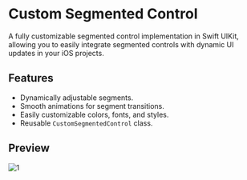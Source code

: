 # Custom Segmented Control

A fully customizable segmented control implementation in Swift UIKit, allowing you to easily integrate segmented controls with dynamic UI updates in your iOS projects.

## Features
- Dynamically adjustable segments.
- Smooth animations for segment transitions.
- Easily customizable colors, fonts, and styles.
- Reusable `CustomSegmentedControl` class.

## Preview

![1](https://github.com/user-attachments/assets/7eb2e46e-3213-4500-8e06-5e7cceeea07d)
